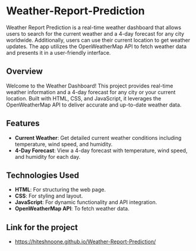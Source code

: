 # Weather-Report-Prediction
Weather Report Prediction is a real-time weather dashboard that allows users to search for the current weather and a 4-day forecast for any city worldwide. Additionally, users can use their current location to get weather updates. The app utilizes the OpenWeatherMap API to fetch weather data and presents it in a user-friendly interface.
## Overview

Welcome to the Weather Dashboard! This project provides real-time weather information and a 4-day forecast for any city or your current location. Built with HTML, CSS, and JavaScript, it leverages the OpenWeatherMap API to deliver accurate and up-to-date weather data.

## Features

- **Current Weather**: Get detailed current weather conditions including temperature, wind speed, and humidity.
- **4-Day Forecast**: View a 4-day forecast with temperature, wind speed, and humidity for each day.

## Technologies Used

- **HTML**: For structuring the web page.
- **CSS**: For styling and layout.
- **JavaScript**: For dynamic functionality and API integration.
- **OpenWeatherMap API**: To fetch weather data.

## Link for the project
- https://hiteshnoone.github.io/Weather-Report-Prediction/

